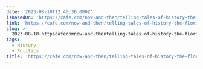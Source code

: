 ```yaml
---
date: '2023-08-10T12:45:36.000Z'
isBasedOn: 'https://cafe.com/now-and-then/telling-tales-of-history-the-florida-problem/'
link: 'https://cafe.com/now-and-then/telling-tales-of-history-the-florida-problem/'
slug: >-
  2023-08-10-httpscafecomnow-and-thentelling-tales-of-history-the-florida-problem
tags:
  - History
  - Politics
title: 'https://cafe.com/now-and-then/telling-tales-of-history-the-florida-problem/'
---
```


